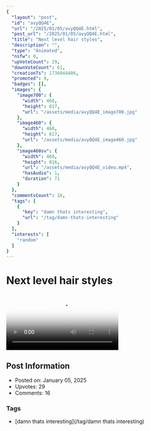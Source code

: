 ```yaml
---
{
  "layout": "post",
  "id": "avyQQ4E",
  "url": "/2025/01/05/avyQQ4E.html",
  "post_url": "/2025/01/05/avyQQ4E.html",
  "title": "Next level hair styles",
  "description": "",
  "type": "Animated",
  "nsfw": 0,
  "upVoteCount": 29,
  "downVoteCount": 61,
  "creationTs": 1736044406,
  "promoted": 0,
  "badges": [],
  "images": {
    "image700": {
      "width": 460,
      "height": 817,
      "url": "/assets/media/avyQQ4E_image700.jpg"
    },
    "image460": {
      "width": 460,
      "height": 817,
      "url": "/assets/media/avyQQ4E_image460.jpg"
    },
    "image460sv": {
      "width": 460,
      "height": 816,
      "url": "/assets/media/avyQQ4E_video.mp4",
      "hasAudio": 1,
      "duration": 71
    }
  },
  "commentsCount": 16,
  "tags": [
    {
      "key": "damn thats interesting",
      "url": "/tag/damn-thats-interesting"
    }
  ],
  "interests": [
    "random"
  ]
}
---
```


# Next level hair styles

<video controls playsinline loop poster="/assets/media/avyQQ4E_image460.jpg">
  <source src="/assets/media/avyQQ4E_video.mp4" type="video/mp4">
  Your browser does not support the video tag.
</video>

## Post Information

- Posted on: January 05, 2025
- Upvotes: 29
- Comments: 16

### Tags

- [damn thats interesting](/tag/damn thats interesting)
